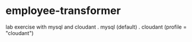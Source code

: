 # employee-transformer
lab exercise with mysql and cloudant
 . mysql (default)
 . cloudant (profile = "cloudant")
